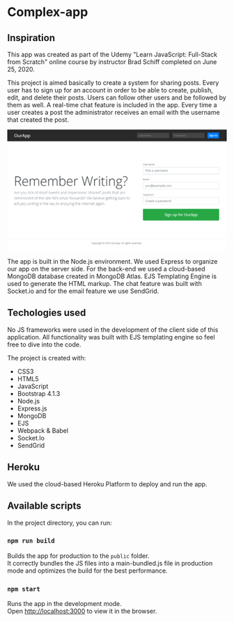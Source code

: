 # Complex-app

## Inspiration

This app was created as part of the Udemy "Learn JavaScript: Full-Stack from Scratch" online course by instructor Brad Schiff completed on June 25, 2020.

This project is aimed basically to create a system for sharing posts. Every user has to sign up for an account in order to be able to create, publish, edit, and  delete their posts. Users can follow other users and be followed by them as well. A real-time chat feature is included in the app. Every time a user creates a post the administrator receives an email with the username that created the post.

![Results](./public/images/screen-capture.png)

The app is built in the Node.js environment. We used Express to organize our app on the server side. For the back-end we used a cloud-based MongoDB database created in MongoDB Atlas. EJS Templating Engine is used to generate the HTML markup. The chat feature was built with Socket.io and for the email feature we use SendGrid. 

## Techologies used

No JS frameworks were used in the development of the client side of this application. All functionality was built with EJS templating engine so feel free to dive into the code.

The project is created with: 

* CSS3 
* HTML5
* JavaScript
* Bootstrap 4.1.3
* Node.js
* Express.js
* MongoDB
* EJS
* Webpack & Babel
* Socket.Io
* SendGrid

## Heroku

We used the cloud-based Heroku Platform to deploy and run the app.

##  Available scripts

In the project directory, you can run:

### `npm run build`

Builds the app for production to the `public` folder.<br>
It correctly bundles the JS files into a main-bundled.js file in production mode and optimizes the build for the best performance.

### `npm start`

Runs the app in the development mode.<br>
Open [http://localhost:3000](http://localhost:3000) to view it in the browser.


